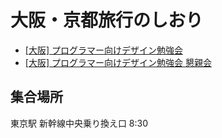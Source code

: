 # 大阪・京都旅行のしおり

- [[大阪] プログラマー向けデザイン勉強会](http://connpass.com/event/3086/)
- [[大阪] プログラマー向けデザイン勉強会  懇親会](http://connpass.com/event/3458/)


## 集合場所
東京駅 新幹線中央乗り換え口 8:30
